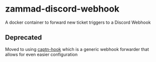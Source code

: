 # zammad-discord-webhook
A docker container to forward new ticket triggers to a Discord Webhook

## Deprecated
Moved to using [captn-hook](https://github.com/lolPants/capn-hook) which is a generic webhook forwarder that allows for even easier configuration
